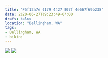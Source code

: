 ```yaml
---
title: "F5f12a7e 0179 4427 B07f 4e667f69b238"
date: 2020-06-27T09:23:49-07:00
draft: false
location: "Bellingham, WA"
tags:
- Bellingham, WA
- biking
---
```


![](https://d17enza3bfujl8.cloudfront.net/1e32a638-0f97-4fed-98b2-83a8815acbab.jpg)
![](https://d17enza3bfujl8.cloudfront.net/1ceecdc6-bf7f-4340-8d54-0ea9c1dde46a.jpg)
